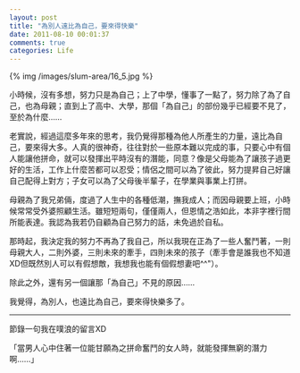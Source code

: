 ```yaml
---
layout: post
title: "為別人遠比為自己，要來得快樂"
date: 2011-08-10 00:01:37
comments: true
categories: Life
---
```

<p>{% img /images/slum-area/16_5.jpg %}</p><p>小時候，沒有多想，努力只是為自己；上了中學，懂事了一點了，努力除了為了自己，也為母親；直到上了高中、大學，那個「為自己」的部份幾乎已經要不見了，至於為什麼&hellip;&hellip;</p><p>老實說，經過這麼多年來的思考，我仍覺得那種為他人所產生的力量，遠比為自己，要來得大多。人真的很神奇，往往對於一些原本難以完成的事，只要心中有個人能讓他拼命，就可以發揮出平時沒有的潛能，同意？像是父母能為了讓孩子過更好的生活，工作上什麼苦都可以忍受；情侶之間可以為了彼此，努力提昇自己好讓自己配得上對方；子女可以為了父母後半輩子，在學業與事業上打拼。</p><p>母親為了我兄弟倆，度過了人生中的各種低潮，撫我成人；而因母親要上班，小時候常常受外婆照顧生活。雖短短兩句，僅僅兩人，但恩情之浩如此，本非字裡行間所能表達。我認為我若仍自顧為自己努力的話，未免過於自私。</p><p>那時起，我決定我的努力不再為了我自己，所以我現在正為了一些人奮鬥著，一則母親大人，二則外婆，三則未來的牽手，四則未來的孩子（牽手會是誰我也不知道XD但既然別人可以有假想敵，我想我也能有個假想妻吧^^"）。</p><p>除此之外，還有另一個讓那「為自己」不見的原因&hellip;&hellip;</p><p>我覺得，為別人，也遠比為自己，要來得快樂多了。</p><hr /><p>節錄一句我在噗浪的留言XD</p><p>「當男人心中住著一位能甘願為之拼命奮鬥的女人時，就能發揮無窮的潛力啊&hellip;&hellip;」</p>
